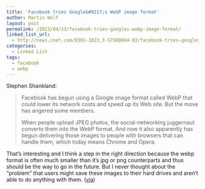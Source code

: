 ```yaml
---
title: 'Facebook tries Google&#8217;s WebP image format'
author: Martin Wolf
layout: post
permalink: /2013/04/23/facebook-tries-googles-webp-image-format/
linked_list_url:
  - http://news.cnet.com/8301-1023_3-57580664-93/facebook-tries-googles-webp-image-format-users-squawk/
categories:
  - Linked List
tags:
  - facebook
  - webp
---
```

<p class="linked-list-quote-author">
  Stephen Shankland:
</p>

> Facebook has begun using a Google image format called WebP that could lower its network costs and speed up its Web site. But the move has angered some members.
> 
> When people upload JPEG photos, the social-networking juggernaut converts them into the WebP format. And now it also apparently has begun delivering those images to people with browsers that can handle them, which today means Chrome and Opera.

That&#8217;s interesting and I think a step in the right direction because the webp format is often much smaller than it&#8217;s jpg or png counterparts and thus should be the way to go in the future. But I never thought about the &#8220;problem&#8221; that users might save these images to their hard drives and aren&#8217;t able to do anything with them. ([via][1])

 [1]: http://twitter.com/wpseo